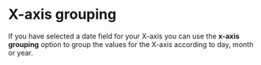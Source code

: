 # X-axis grouping

If you have selected a date field for your X-axis you can use the **x-axis grouping** option to group the values for the X-axis according to day, month or year.